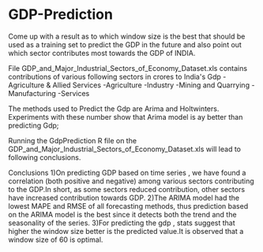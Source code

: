 # GDP-Prediction
Come up with a result as to which window size is the best that should be used as a training set to predict the GDP in the future and also point out which sector contributes most towards the GDP of INDIA.

File GDP_and_Major_Industrial_Sectors_of_Economy_Dataset.xls contains contributions of various following sectors in crores to India's Gdp
-Agriculture & Allied Services
-Agriculture
-Industry
-Mining and Quarrying
-Manufacturing
-Services

The methods used to Predict the Gdp are Arima and Holtwinters.
Experiments with these number show that Arima model is ay better than predicting Gdp;

Running the GdpPrediction R file on the GDP_and_Major_Industrial_Sectors_of_Economy_Dataset.xls will lead to following conclusions.

Conclusions
1)On predicting GDP based on time series , we have found a correlation (both positive and negative) among various sectors contributing to the GDP.In short, as some sectors reduced contribution, other sectors have increased contribution towards GDP. 
2)The ARIMA model had the lowest  MAPE and RMSE  of all forecasting methods, thus prediction based on the ARIMA model is the best since it  detects both the trend and the seasonality of the series.
3)For predicting the gdp , stats suggest that higher the window size better is the predicted value.It is observed that a window size of 60 is optimal.



